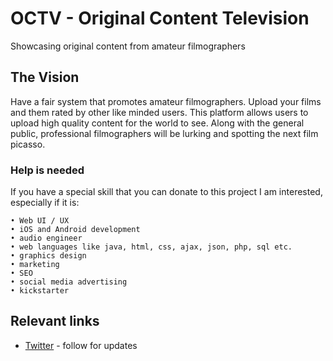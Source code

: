 # OCTV - Original Content Television

Showcasing original content from amateur filmographers

## The Vision

Have a fair system that promotes amateur filmographers. Upload your films and them rated by other like minded users. This platform allows users to upload high quality content for the world to see. Along with the general public, professional filmographers will be lurking and spotting the next film picasso.

### Help is needed

If you have a special skill that you can donate to this project I am interested, especially if it is: 

```
• Web UI / UX
• iOS and Android development
• audio engineer
• web languages like java, html, css, ajax, json, php, sql etc.
• graphics design
• marketing
• SEO
• social media advertising
• kickstarter
```

## Relevant links

* [Twitter](http://www.twitter.com) - follow for updates



